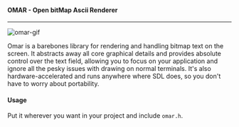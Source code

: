 #### OMAR - **O**pen bit**M**ap **A**scii **R**enderer
---
![omar-gif](https://user-images.githubusercontent.com/33865403/107491814-f16cd600-6b8b-11eb-9ba7-f8db69026ec5.gif)

Omar is a barebones library for rendering and handling bitmap text on the screen. It abstracts away all core graphical details and provides absolute control over the text field, allowing you to focus on your application and ignore all the pesky issues with drawing on normal terminals. It's also hardware-accelerated and runs anywhere where SDL does, so you don't have to worry about portability.

#### Usage
Put it wherever you want in your project and include `omar.h`. 
